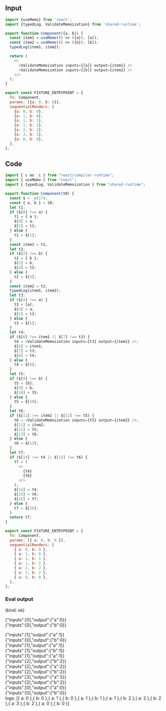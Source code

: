 
## Input

```javascript
import {useMemo} from 'react';
import {typedLog, ValidateMemoization} from 'shared-runtime';

export function Component({a, b}) {
  const item1 = useMemo(() => ({a}), [a]);
  const item2 = useMemo(() => ({b}), [b]);
  typedLog(item1, item2);

  return (
    <>
      <ValidateMemoization inputs={[a]} output={item1} />
      <ValidateMemoization inputs={[b]} output={item2} />
    </>
  );
}

export const FIXTURE_ENTRYPOINT = {
  fn: Component,
  params: [{a: 0, b: 0}],
  sequentialRenders: [
    {a: 0, b: 0},
    {a: 1, b: 0},
    {a: 1, b: 1},
    {a: 1, b: 2},
    {a: 2, b: 2},
    {a: 3, b: 2},
    {a: 0, b: 0},
  ],
};

```

## Code

```javascript
import { c as _c } from "react/compiler-runtime";
import { useMemo } from "react";
import { typedLog, ValidateMemoization } from "shared-runtime";

export function Component(t0) {
  const $ = _c(17);
  const { a, b } = t0;
  let t1;
  if ($[0] !== a) {
    t1 = { a };
    $[0] = a;
    $[1] = t1;
  } else {
    t1 = $[1];
  }
  const item1 = t1;
  let t2;
  if ($[2] !== b) {
    t2 = { b };
    $[2] = b;
    $[3] = t2;
  } else {
    t2 = $[3];
  }
  const item2 = t2;
  typedLog(item1, item2);
  let t3;
  if ($[4] !== a) {
    t3 = [a];
    $[4] = a;
    $[5] = t3;
  } else {
    t3 = $[5];
  }
  let t4;
  if ($[6] !== item1 || $[7] !== t3) {
    t4 = <ValidateMemoization inputs={t3} output={item1} />;
    $[6] = item1;
    $[7] = t3;
    $[8] = t4;
  } else {
    t4 = $[8];
  }
  let t5;
  if ($[9] !== b) {
    t5 = [b];
    $[9] = b;
    $[10] = t5;
  } else {
    t5 = $[10];
  }
  let t6;
  if ($[11] !== item2 || $[12] !== t5) {
    t6 = <ValidateMemoization inputs={t5} output={item2} />;
    $[11] = item2;
    $[12] = t5;
    $[13] = t6;
  } else {
    t6 = $[13];
  }
  let t7;
  if ($[14] !== t4 || $[15] !== t6) {
    t7 = (
      <>
        {t4}
        {t6}
      </>
    );
    $[14] = t4;
    $[15] = t6;
    $[16] = t7;
  } else {
    t7 = $[16];
  }
  return t7;
}

export const FIXTURE_ENTRYPOINT = {
  fn: Component,
  params: [{ a: 0, b: 0 }],
  sequentialRenders: [
    { a: 0, b: 0 },
    { a: 1, b: 0 },
    { a: 1, b: 1 },
    { a: 1, b: 2 },
    { a: 2, b: 2 },
    { a: 3, b: 2 },
    { a: 0, b: 0 },
  ],
};

```
      
### Eval output
(kind: ok) <div>{"inputs":[0],"output":{"a":0}}</div><div>{"inputs":[0],"output":{"b":0}}</div>
<div>{"inputs":[1],"output":{"a":1}}</div><div>{"inputs":[0],"output":{"b":0}}</div>
<div>{"inputs":[1],"output":{"a":1}}</div><div>{"inputs":[1],"output":{"b":1}}</div>
<div>{"inputs":[1],"output":{"a":1}}</div><div>{"inputs":[2],"output":{"b":2}}</div>
<div>{"inputs":[2],"output":{"a":2}}</div><div>{"inputs":[2],"output":{"b":2}}</div>
<div>{"inputs":[3],"output":{"a":3}}</div><div>{"inputs":[2],"output":{"b":2}}</div>
<div>{"inputs":[0],"output":{"a":0}}</div><div>{"inputs":[0],"output":{"b":0}}</div>
logs: [{ a: 0 },{ b: 0 },{ a: 1 },{ b: 0 },{ a: 1 },{ b: 1 },{ a: 1 },{ b: 2 },{ a: 2 },{ b: 2 },{ a: 3 },{ b: 2 },{ a: 0 },{ b: 0 }]